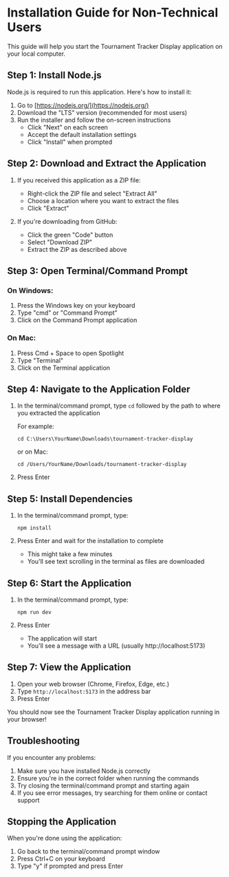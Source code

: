 # Installation Guide for Non-Technical Users

This guide will help you start the Tournament Tracker Display application on your local computer.

## Step 1: Install Node.js

Node.js is required to run this application. Here's how to install it:

1. Go to [https://nodejs.org/](https://nodejs.org/)
2. Download the "LTS" version (recommended for most users)
3. Run the installer and follow the on-screen instructions
   - Click "Next" on each screen
   - Accept the default installation settings
   - Click "Install" when prompted

## Step 2: Download and Extract the Application

1. If you received this application as a ZIP file:
   - Right-click the ZIP file and select "Extract All"
   - Choose a location where you want to extract the files
   - Click "Extract"

2. If you're downloading from GitHub:
   - Click the green "Code" button
   - Select "Download ZIP"
   - Extract the ZIP as described above

## Step 3: Open Terminal/Command Prompt

### On Windows:
1. Press the Windows key on your keyboard
2. Type "cmd" or "Command Prompt"
3. Click on the Command Prompt application

### On Mac:
1. Press Cmd + Space to open Spotlight
2. Type "Terminal"
3. Click on the Terminal application

## Step 4: Navigate to the Application Folder

1. In the terminal/command prompt, type `cd` followed by the path to where you extracted the application
   
   For example:
   ```
   cd C:\Users\YourName\Downloads\tournament-tracker-display
   ```
   
   or on Mac:
   ```
   cd /Users/YourName/Downloads/tournament-tracker-display
   ```

2. Press Enter

## Step 5: Install Dependencies

1. In the terminal/command prompt, type:
   ```
   npm install
   ```

2. Press Enter and wait for the installation to complete
   - This might take a few minutes
   - You'll see text scrolling in the terminal as files are downloaded

## Step 6: Start the Application

1. In the terminal/command prompt, type:
   ```
   npm run dev
   ```

2. Press Enter
   - The application will start
   - You'll see a message with a URL (usually http://localhost:5173)

## Step 7: View the Application

1. Open your web browser (Chrome, Firefox, Edge, etc.)
2. Type `http://localhost:5173` in the address bar
3. Press Enter

You should now see the Tournament Tracker Display application running in your browser!

## Troubleshooting

If you encounter any problems:

1. Make sure you have installed Node.js correctly
2. Ensure you're in the correct folder when running the commands
3. Try closing the terminal/command prompt and starting again
4. If you see error messages, try searching for them online or contact support

## Stopping the Application

When you're done using the application:

1. Go back to the terminal/command prompt window
2. Press Ctrl+C on your keyboard
3. Type "y" if prompted and press Enter 